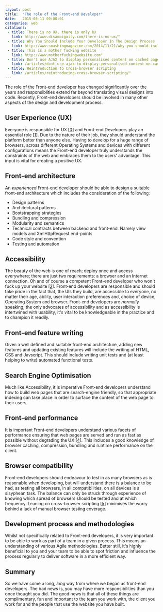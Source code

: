 ```yaml
---
layout: post
title:  "The role of the Front-end Developer"
date:   2015-03-11 09:00:01
categories: web
citations:
 - title: There is no UX, there is only UX
   link: http://www.disambiguity.com/there-is-no-ux/"
 - title: Why You Should Include Your Developer In The Design Process
   link: http://www.smashingmagazine.com/2014/11/21/why-you-should-include-your-developer-in-the-design-process/"
 - title: This is a mother fucking website
   link: http://www.motherfuckingwebsite.com"
 - title: Don't use AJAX to display personalised content on cached pages
   link: /articles/dont-use-ajax-to-display-personalised-content-on-cached-pages/"
 - title: Reintroduction to Cross-browser scripting
   link: /articles/reintroducing-cross-browser-scripting/"
---
```


The role of the Front-end developer has changed significantly over the years and responsiblities extend far beyond translating visual designs into code. Recently, Front-end developers should be involved in many other aspects of the design and development process.

## User Experience (UX)

Everyone is responsible for UX [[0](#ref0)] and Front-end Developers play an essential role [[1](#ref1)]. Due to the nature of their job, they should understand the platform better than anyone else. Having to develop for a huge range of browsers, across different Operating Systems and devices with different configurations means the Front-end developer truly understands the constraints of the web and embraces them to the users' advantage. This input is vital for creating a positive UX.

## Front-end architecture

An *experienced* Front-end developer should be able to design a suitable front-end architecture which includes the consideration of the following:

* Design patterns
* Architectural patterns
* Bootstrapping strategies
* Bundling and compression
* Modularity and semantics
* Technical contracts between backend and front-end. Namely view models and XmlHttpRequest end-points
* Code style and convention
* Testing and automation

## Accessibility

The beauty of the web is one of reach; deploy once and access everywhere; there are just two requirements: a browser and an Internet connection. Oh and of course a competent Front-end developer who won't fuck up your website [[2](#ref2)]. Front-end developers are responsible and should take pride in the fact that, the UIs they build, are accessible to everyone, no matter their age, ability, user interaction preferences and, choice of device, Operating System and browser. Front-end developers are *normally* speaking, the only advocates of accessibility and as accessibility is intertwined with usability, it's vital to be knowledgeable in the practice and to champion it readily.

## Front-end feature writing

Given a well defined and suitable front-end architecture, adding new features and updating existing features will include the writing of HTML, CSS and Javscript. This should include writing unit tests and (at least helping to write) automated functional tests.

## Search Engine Optimisation

Much like Accessibility, it is imperative Front-end developers understand how to build web pages that are search-engine friendly, so that appropriate indexing can take place in order to surface the content of the web page to their users.

## Front-end performance

It is important Front-end developers understand various facets of performance ensuring that web pages are served and run as fast as possible without degrading the UX [[4](#ref4)]. This includes a good knowledge of browser caching, compression, bundling and runtime performance on the client.

## Browser compatibility

Front-end developers should endeavour to test in as many browsers as is reasonable when developing, but will understand there is a balance to be had, as testing all browsers, in all compatibilities, on all devices is a sisyphean task. The balance can only be struck through experience of knowing which spread of browsers should be tested and at which frequency. Leaning on cross-browser scripting [[5](#ref5)] minimises the worry behind a lack of manual browser testing coverage.

## Development process and methodologies

Whilst not specifically related to Front-end developers, it is very important to be able to work as part of a team in a given process. This means an understanding of various Agile methodologies. Better still, it's highly beneficial to you and your team to be able to spot friction and influence the process regularly to deliver software in a more efficient way.

## Summary

So we have come a long, *long* way from where we began as front-end developers. The bad news is, you may have more responsibilities than you once thought you did. The good news is that all of these things are complimentary, fun and important to the team you work with, the client you work for and the people that use the website you have built.